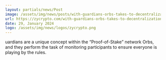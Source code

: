 ```yaml
---
layout: partials/news/Post
image: /assets/img/news/posts/with-guardians-orbs-takes-to-decentralization-to-the-extreme-heres-how-you-can-participate.jpg
url: https://zycrypto.com/with-guardians-orbs-takes-to-decentralization-to-the-extreme-heres-how-you-can-participate/
date: 29, January 2024
logo: /assets/img/news/logos/zycrypto.png
---
```


uardians are a unique concept within the “Proof-of-Stake” network Orbs, and they perform the task of monitoring participants to ensure everyone is playing by the rules. 
